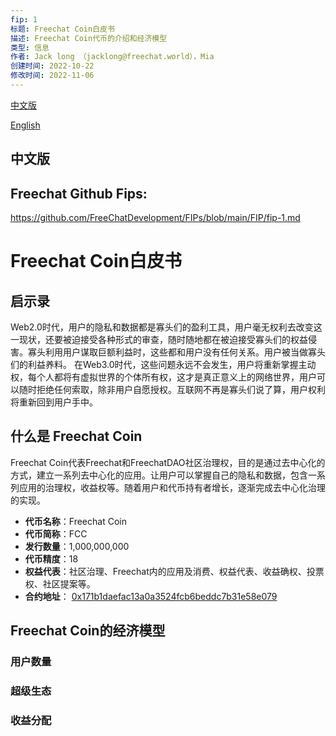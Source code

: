 ```yaml
---
fip: 1
标题: Freechat Coin白皮书
描述: Freechat Coin代币的介绍和经济模型
类型: 信息
作者: Jack long （jacklong@freechat.world），Mia
创建时间: 2022-10-22
修改时间: 2022-11-06
---
```


[中文版](#1)

[English](#2)

<h2 id="1">中文版</h2>

## Freechat Github Fips: 

https://github.com/FreeChatDevelopment/FIPs/blob/main/FIP/fip-1.md

# Freechat Coin白皮书

## 启示录
Web2.0时代，用户的隐私和数据都是寡头们的盈利工具，用户毫无权利去改变这一现状，还要被迫接受各种形式的审查，随时随地都在被迫接受寡头们的权益侵害。寡头利用用户谋取巨额利益时，这些都和用户没有任何关系。用户被当做寡头们的利益养料。
在Web3.0时代，这些问题永远不会发生，用户将重新掌握主动权，每个人都将有虚拟世界的个体所有权，这才是真正意义上的网络世界，用户可以随时拒绝任何索取，除非用户自愿授权。互联网不再是寡头们说了算，用户权利将重新回到用户手中。

## 什么是 Freechat Coin

Freechat Coin代表Freechat和FreechatDAO社区治理权，目的是通过去中心化的方式，建立一系列去中心化的应用。让用户可以掌握自己的隐私和数据，包含一系列应用的治理权，收益权等。随着用户和代币持有者增长，逐渐完成去中心化治理的实现。

- **代币名称**：Freechat Coin
- **代币简称**：FCC
- **发行数量**：1,000,000,000
- **代币精度**：18
- **权益代表**：社区治理、Freechat内的应用及消费、权益代表、收益确权、投票权、社区提案等。
- **合约地址**：
[0x171b1daefac13a0a3524fcb6beddc7b31e58e079](https://etherscan.io/token/0x171b1daefac13a0a3524fcb6beddc7b31e58e079)

## Freechat Coin的经济模型

### 用户数量

### 超级生态

### 收益分配
